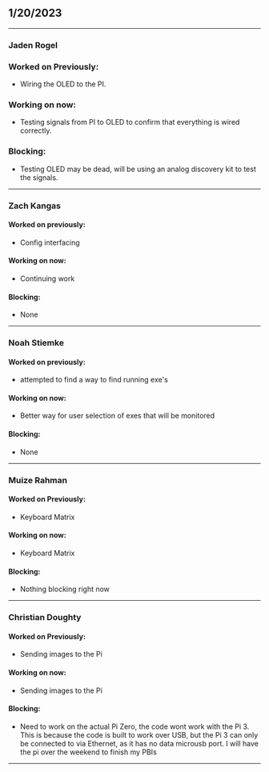 ## 1/20/2023
___

### Jaden Rogel

### Worked on Previously:
- Wiring the OLED to the PI.
### Working on now:
- Testing signals from PI to OLED to confirm that everything is wired correctly.
### Blocking:
- Testing OLED may be dead, will be using an analog discovery kit to test the signals.
___

### Zach Kangas

#### Worked on previously: 
- Config interfacing
#### Working on now:
- Continuing work
#### Blocking:
- None
___

### Noah Stiemke

#### Worked on previously:
- attempted to find a way to find running exe's
#### Working on now:
- Better way for user selection of exes that will be monitored 
#### Blocking:
- None
___
### Muize Rahman 

#### Worked on Previously: 
- Keyboard Matrix
#### Working on now: 
- Keyboard Matrix
#### Blocking: 
- Nothing blocking right now
___
### Christian Doughty

#### Worked on Previously: 
- Sending images to the Pi
#### Working on now: 
- Sending images to the Pi
#### Blocking: 
- Need to work on the actual Pi Zero, the code wont work with the Pi 3. This is because the code is built to work over USB, but the Pi 3 can only be connected to via Ethernet, as it has no data microusb port. I will have the pi over the weekend to finish my PBIs
___


